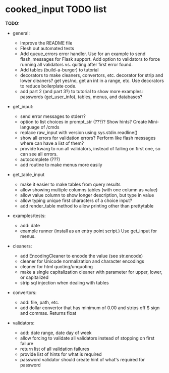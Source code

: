 
# cooked_input TODO list

**TODO:**

* general:
    * Improve the README file
    * Flesh out automated tests
    * Add queue_errors error handler. Use for an example to send flash_messages for Flask support. Add option to 
        validators to force running all validators vs. quiting after first error found.
    * Add tables (build-a-burger) to tutorial
    * decorators to make cleaners, convertors, etc. decorator for strip and lower cleaners? 
        get yes/no, get an int in a range, etc. Use decorators to reduce boilerplate code.
    * add part 2 (and part 3?) to tutorial to show more examples: passwords (get_user_info), tables,
        menus, and databases?

* get_input:
    * send error messages to stderr?
    * option to list choices in prompt_str (???)? Show hints? Create Mini-language of /cmds
    * replace raw_input with version using sys.stdin.readline()
    * show all errors for validation errors? Perform like flash messages where can have a list of them?
    * provide kwarg to run all validators, instead of failing on first one, so can see all errors.
    * autocomplete (???)
    * add routine to make menus more easily

* get_table_input
    * make it easier to make tables from query results
    * allow showing multiple columns tables (with one column as value)
    * allow value column to show longer description, but type in value
    * allow typing unique first characters of a choice input?
    * add render_table method to allow printing other than prettytable
       
* examples/tests:
    * add: date
    * example runner (install as an entry point script.) Use get_input for menus.

* cleaners:
    * add EncodingCleaner to encode the value (see str.encode)
    * cleaner for Unicode normalization and character encodings
    * cleaner for html quoting/unquoting
    * make a single capitalization cleaner with parameter for upper, lower, or capitalized
    * strip sql injection when dealing with tables

* convertors:
    * add: file, path, etc.
    * add dollar convertor that has minimum of 0.00 and strips off $ sign and commas. Returns float
 
* validators:
    * add: date range, date day of week
    * allow forcing to validate all validators instead of stopping on first failure
    * return list of all validation failures
    * provide list of hints for what is required
    * password validator should create hint of what's required for password